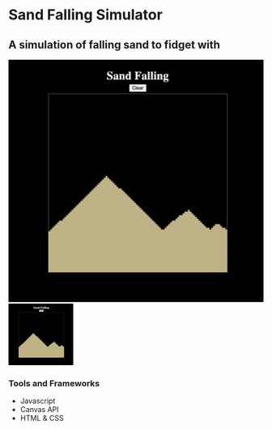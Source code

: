 # Sand Falling Simulator

## A simulation of falling sand to fidget with

![screenshot](./docs/images/sand-falling-screenshot.png)
<img src="./docs/images/sand-falling-screenshot.png" alt="screenshot of sand falling simulation" width="128">
### Tools and Frameworks

- Javascript
- Canvas API
- HTML & CSS
